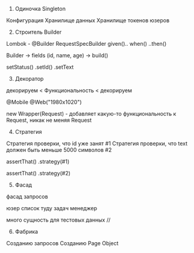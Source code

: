 1. Одиночка Singleton

Конфигурация
Хранилище данных
Хранилище токенов юзеров

2. Строитель Builder

Lombok - @Builder
RequestSpecBuilder
given().. when() ..then()

Builder -> fields (id, name, age) -> build()

setStatus()
.setId()
.setText

3. Декоратор

декорируем < Функциональность < декорируем

@Mobile
@Web("1980x1020")

new Wrapper(Request) - добавляет какую-то функциональность к Request, никак не меняя Request

4. Стратегия

Стратегия проверки, что id уже занят #1
Cтратегия проверки, что text должен быть меньше 5000 символов #2

assertThat()
.strategy(#1)

assertThat()
.strategy(#2)

5. Фасад

фасад запросов

юзер
список туду задач
менеджер

много сущность для тестовых данных
//

6. Фабрика

Созданию запросов
Созданию Page Object